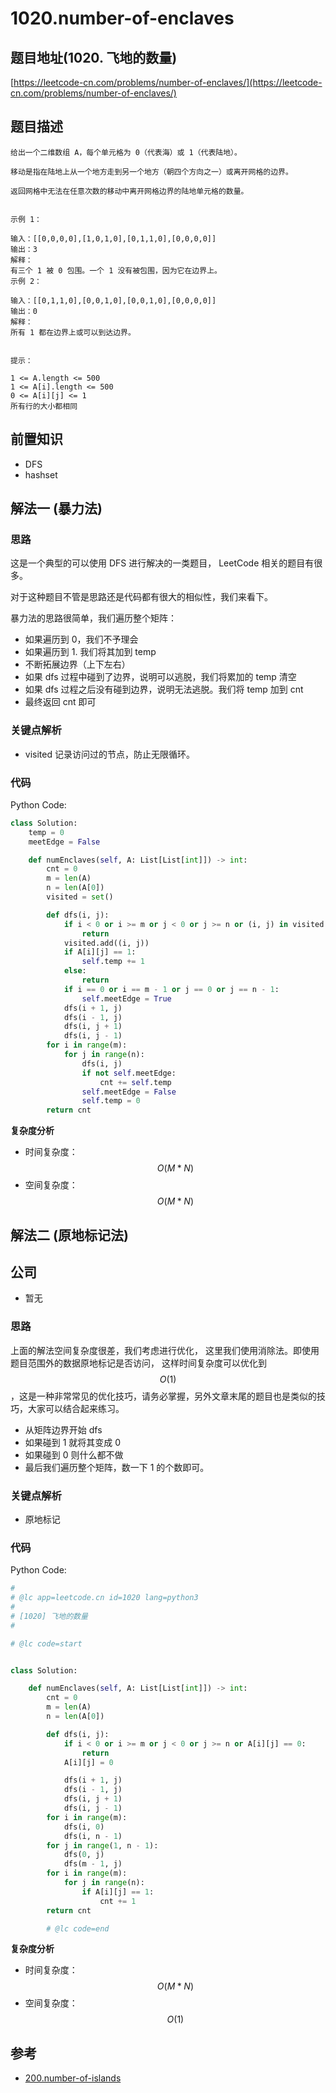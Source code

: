 # 1020.number-of-enclaves

## 题目地址\(1020. 飞地的数量\)

[https://leetcode-cn.com/problems/number-of-enclaves/](https://leetcode-cn.com/problems/number-of-enclaves/)

## 题目描述

```text
给出一个二维数组 A，每个单元格为 0（代表海）或 1（代表陆地）。

移动是指在陆地上从一个地方走到另一个地方（朝四个方向之一）或离开网格的边界。

返回网格中无法在任意次数的移动中离开网格边界的陆地单元格的数量。


示例 1：

输入：[[0,0,0,0],[1,0,1,0],[0,1,1,0],[0,0,0,0]]
输出：3
解释：
有三个 1 被 0 包围。一个 1 没有被包围，因为它在边界上。
示例 2：

输入：[[0,1,1,0],[0,0,1,0],[0,0,1,0],[0,0,0,0]]
输出：0
解释：
所有 1 都在边界上或可以到达边界。


提示：

1 <= A.length <= 500
1 <= A[i].length <= 500
0 <= A[i][j] <= 1
所有行的大小都相同
```

## 前置知识

* DFS
* hashset

## 解法一 \(暴力法\)

### 思路

这是一个典型的可以使用 DFS 进行解决的一类题目， LeetCode 相关的题目有很多。

对于这种题目不管是思路还是代码都有很大的相似性，我们来看下。

暴力法的思路很简单，我们遍历整个矩阵：

* 如果遍历到 0，我们不予理会
* 如果遍历到 1. 我们将其加到 temp
* 不断拓展边界（上下左右）
* 如果 dfs 过程中碰到了边界，说明可以逃脱，我们将累加的 temp 清空
* 如果 dfs 过程之后没有碰到边界，说明无法逃脱。我们将 temp 加到 cnt
* 最终返回 cnt 即可

### 关键点解析

* visited 记录访问过的节点，防止无限循环。

### 代码

Python Code:

```python
class Solution:
    temp = 0
    meetEdge = False

    def numEnclaves(self, A: List[List[int]]) -> int:
        cnt = 0
        m = len(A)
        n = len(A[0])
        visited = set()

        def dfs(i, j):
            if i < 0 or i >= m or j < 0 or j >= n or (i, j) in visited:
                return
            visited.add((i, j))
            if A[i][j] == 1:
                self.temp += 1
            else:
                return
            if i == 0 or i == m - 1 or j == 0 or j == n - 1:
                self.meetEdge = True
            dfs(i + 1, j)
            dfs(i - 1, j)
            dfs(i, j + 1)
            dfs(i, j - 1)
        for i in range(m):
            for j in range(n):
                dfs(i, j)
                if not self.meetEdge:
                    cnt += self.temp
                self.meetEdge = False
                self.temp = 0
        return cnt
```

**复杂度分析**

* 时间复杂度：$$O(M * N)$$
* 空间复杂度：$$O(M * N)$$

## 解法二 \(原地标记法\)

## 公司

* 暂无

### 思路

上面的解法空间复杂度很差，我们考虑进行优化， 这里我们使用消除法。即使用题目范围外的数据原地标记是否访问， 这样时间复杂度可以优化到 $$O(1)$$，这是一种非常常见的优化技巧，请务必掌握，另外文章末尾的题目也是类似的技巧，大家可以结合起来练习。

* 从矩阵边界开始 dfs
* 如果碰到 1 就将其变成 0
* 如果碰到 0 则什么都不做
* 最后我们遍历整个矩阵，数一下 1 的个数即可。

### 关键点解析

* 原地标记

### 代码

Python Code:

```python
#
# @lc app=leetcode.cn id=1020 lang=python3
#
# [1020] 飞地的数量
#

# @lc code=start


class Solution:

    def numEnclaves(self, A: List[List[int]]) -> int:
        cnt = 0
        m = len(A)
        n = len(A[0])

        def dfs(i, j):
            if i < 0 or i >= m or j < 0 or j >= n or A[i][j] == 0:
                return
            A[i][j] = 0

            dfs(i + 1, j)
            dfs(i - 1, j)
            dfs(i, j + 1)
            dfs(i, j - 1)
        for i in range(m):
            dfs(i, 0)
            dfs(i, n - 1)
        for j in range(1, n - 1):
            dfs(0, j)
            dfs(m - 1, j)
        for i in range(m):
            for j in range(n):
                if A[i][j] == 1:
                    cnt += 1
        return cnt

        # @lc code=end
```

**复杂度分析**

* 时间复杂度：$$O(M * N)$$
* 空间复杂度：$$O(1)$$

## 参考

* [200.number-of-islands](https://github.com/azl397985856/leetcode/blob/master/problems/200.number-of-islands.md)

